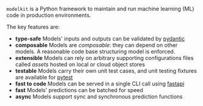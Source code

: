 `modelkit` is a Python framework to maintain and run machine learning (ML) code in production environments.

The key features are:

- **type-safe** Models' inputs and outputs can be validated by [pydantic](https://pydantic-docs.helpmanual.io/)
- **composable** Models are *composable*: they can depend on other models. A reasonable code base structuring model is enforced.
- **extensible** Models can rely on arbitrary supporting configurations files called *assets* hosted on local or cloud object stores
- **testable** Models carry their own unit test cases, and unit testing fixtures are available for [pytest](https://docs.pytest.org/en/6.2.x/)
- **fast to code** Models can be served in a single CLI call using [fastapi](https://fastapi.tiangolo.com/)
- **fast** Models' predictions can be batched for speed
- **async** Models support sync and synchronous prediction functions